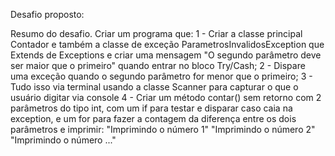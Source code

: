 Desafio proposto:

Resumo do desafio.
Criar um programa que:
1 - Criar a classe principal Contador e também a classe de exceção ParametrosInvalidosException que Extends de Exceptions e 
criar uma mensagem "O segundo parâmetro deve ser maior que o primeiro" quando entrar no bloco Try/Cash;
2 - Dispare uma exceção quando o segundo parâmetro for menor que o primeiro;
3 - Tudo isso via terminal usando a classe Scanner para capturar o que o usuário digitar via console
4 - Criar um método contar() sem retorno com 2 parâmetros do tipo int, com um if para testar e disparar caso caia na exception,
e um for para fazer a contagem da diferença entre os dois parâmetros e imprimir:
"Imprimindo o número 1"
"Imprimindo o número 2"
"Imprimindo o número ..."











